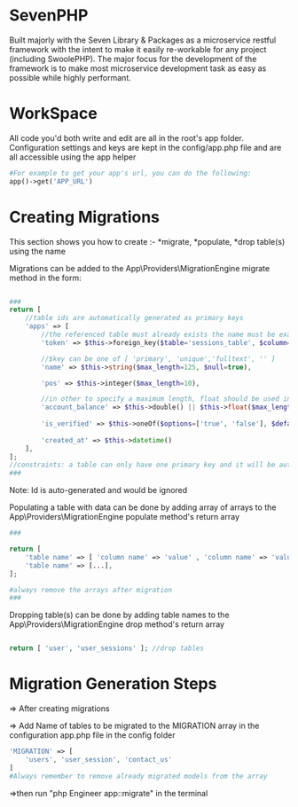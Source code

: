 # SevenPHP

Built majorly with the Seven Library & Packages as a microservice restful framework with the intent to make it easily re-workable for any project (including SwoolePHP). The major focus for the development of the framework is to make most microservice development task as easy as possible while highly performant.


# WorkSpace
All code you'd both write and edit are all in the root's app folder.
Configuration settings and keys are kept in the config/app.php file and are all accessible using the app helper
```php
#For example to get your app's url, you can do the following:
app()->get('APP_URL')

```


# Creating Migrations
This section shows you how to create :- 
	*migrate, 
	*populate, 
	*drop table(s) using the name



Migrations can be added to the App\Providers\MigrationEngine migrate method in the form:

```php

###
return [
	//table ids are automatically generated as primary keys
	'apps' => [
		//the referenced table must already exists the name must be exact to avoid errors
		'token' => $this->foreign_key($table='sessions_table', $column='session'),

		//$key can be one of [ 'primary', 'unique','fulltext', '' ]
		'name' => $this->string($max_length=125, $null=true),

		'pos' => $this->integer($max_length=10),

		//in other to specify a maximum length, float should be used instead of a double
		'account_balance' => $this->double() || $this->float($max_length=16), 
		
		'is_verified' => $this->oneOf($options=['true', 'false'], $default='false' ),
		
		'created_at' => $this->datetime()
	],
];
//constraints: a table can only have one primary key and it will be autogenerated
###
```
Note: Id is auto-generated and would be ignored

Populating a table with data can be done by adding array of arrays to the App\Providers\MigrationEngine populate method's return array
```php
###

return [
	'table name' => [ 'column name' => 'value' , 'column name' => 'value' , 'column name' => 'value' ],
	'table name' => [...],
];

#always remove the arrays after migration
###

```

Dropping table(s) can be done by adding table names to the App\Providers\MigrationEngine drop method's return array
```php

return [ 'user', 'user_sessions' ]; //drop tables

```

# Migration Generation Steps

=> After creating migrations

=> Add Name of tables to be migrated to the MIGRATION array in the configuration app.php file in the config folder

```php
'MIGRATION' => [
	'users', 'user_session', 'contact_us'
]
#Always remember to remove already migrated models from the array
```

=>then run "php Engineer app::migrate" in the terminal
